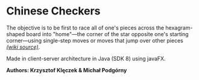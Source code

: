 # Chinese Checkers

The objective is to be first to race all of one's pieces across the hexagram-shaped board into "home"—the corner of the star opposite one's starting corner—using single-step moves or moves that jump over other pieces [*(wiki source)*](https://en.wikipedia.org/wiki/Chinese_checkers). 

Made in client-server architecture in Java (SDK 8) using javaFX.

**Authors: Krzysztof Klęczek & Michał Podgórny**
